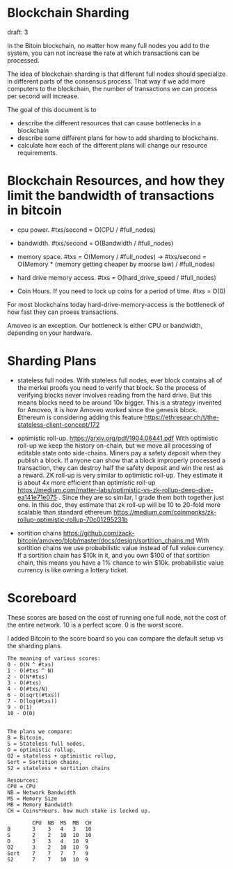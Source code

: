 Blockchain Sharding
============
draft: 3

In the Bitoin blockchain, no matter how many full nodes you add to the system, you can not increase the rate at which transactions can be processed.

The idea of blockchain sharding is that different full nodes should specialize in different parts of the consensus process.
That way if we add more computers to the blockchain, the number of transactions we can process per second will increase.

The goal of this document is to
* describe the different resources that can cause bottlenecks in a blockchain
* describe some different plans for how to add sharding to blockchains.
* calculate how each of the different plans will change our resource requirements.


Blockchain Resources, and how they limit the bandwidth of transactions in bitcoin
============

* cpu power. #txs/second = O(CPU / #full_nodes)

* bandwidth. #txs/second = O(Bandwidth / #full_nodes)

* memory space. #txs = O(Memory / #full_nodes) -> #txs/second = O(Memory * (memory getting cheaper by moorse law) / #full_nodes)

* hard drive memory access. #txs = O(hard_drive_speed / #full_nodes)

* Coin Hours. If you need to lock up coins for a period of time. #txs = O(0)

For most blockchains today hard-drive-memory-access is the bottleneck of how fast they can proess transactions.

Amoveo is an exception. Our bottleneck is either CPU or bandwidth, depending on your hardware.

Sharding Plans
============

* stateless full nodes. With stateless full nodes, ever block contains all of the merkel proofs you need to verify that block. So the process of verifying blocks never involves reading from the hard drive. But this means blocks need to be around 10x bigger. This is a strategy invented for Amoveo, it is how Amoveo worked since the genesis block. Ethereum is considering adding this feature https://ethresear.ch/t/the-stateless-client-concept/172

* optimistic roll-up. https://arxiv.org/pdf/1904.06441.pdf  With optimistic roll-up we keep the history on-chain, but we move all processing of editable state onto side-chains. Miners pay a safety deposit when they publish a block. If anyone can show that a block improperly processed a transaction, they can destroy half the safety deposit and win the rest as a reward. ZK roll-up is very similar to optimistic roll-up. They estimate it is about 4x more efficient than optimistic roll-up https://medium.com/matter-labs/optimistic-vs-zk-rollup-deep-dive-ea141e71e075 . Since they are so similar, I grade them both together just one. In this doc, they estimate that zk roll-up will be 10 to 20-fold more scalable than standard ethereum https://medium.com/coinmonks/zk-rollup-optimistic-rollup-70c01295231b

* sortition chains https://github.com/zack-bitcoin/amoveo/blob/master/docs/design/sortition_chains.md With sortition chains we use probabilistic value instead of full value currency. If a sortition chain has $10k in it, and you own $100 of that sortition chain, this means you have a 1% chance to win $10k. probabilistic value currency is like owning a lottery ticket.


Scoreboard
=============


These scores are based on the cost of running one full node, not the cost of the entire network. 10 is a perfect score. 0 is the worst score.

I added Bitcoin to the score board so you can compare the default setup vs the sharding plans.

```
The meaning of various scores:
0 - O(N ^ #txs)
1 - O(#txs ^ N)
2 - O(N*#txs)
3 - O(#txs)
4 - O(#txs/N)
6 - O(sqrt(#txs))
7 - O(log(#txs))
9 - O(1)
10 - O(0)


The plans we compare:
B = Bitcoin,
S = Stateless full nodes,
O = optimistic rollup,
O2 = stateless + optimistic rollup,
Sort = Sortition chains,
S2 = stateless + sortition chains

Resources:
CPU = CPU
NB = Network Bandwidth
MS = Memory Size
MB = Memory Bandwidth
CH = Coins*Hours. how much stake is locked up.

        CPU  NB  MS  MB  CH
B       3    3   4   3   10
S       2    2   10  10  10
O       3    3   4   10  9
O2      3    2   10  10  9
Sort    7    7   7   7   9
S2      7    7   10  10  9

```


